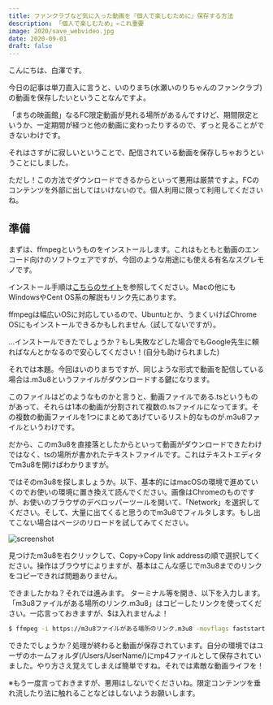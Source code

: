 ```yaml
---
title: ファンクラブなど気に入った動画を『個人で楽しむために』保存する方法
description: 「個人で楽しむため」←これ重要
image: 2020/save_webvideo.jpg
date: 2020-09-01
draft: false
---
```


こんにちは、白澤です。

今日の記事は単刀直入に言うと、いのりまち(水瀬いのりちゃんのファンクラブ)の動画を保存したいということなんですよ。

「まちの映画館」なるFC限定動画が見れる場所があるんですけど、期間限定というか、一定期間が経つと他の動画に変わったりするので、ずっと見ることができないわけです。

それはさすがに寂しいということで、配信されている動画を保存しちゃおうということにしました。 

ただし！この方法でダウンロードできるからといって悪用は厳禁ですよ。FCのコンテンツを外部に出してはいけないので。個人利用に限って利用してくださいね。

## 準備

まずは、ffmpegというものをインストールします。これはもともと動画のエンコード向けのソフトウェアですが、今回のような用途にも使える有名なスグレモノです。

インストール手順は[こちらのサイト](https://fukatsu.tech/install-ffmpeg)を参照してください。Macの他にもWindowsやCent OS系の解説もリンク先にあります。

ffmpegは幅広いOSに対応しているので、Ubuntuとか、うまくいけばChrome OSにもインストールできるかもしれません（試してないですが）。

…インストールできたでしょうか？もし失敗などした場合でもGoogle先生に頼ればなんとかなるので安心してください！(自分も助けられました)

それでは本題。今回はいのりまちですが、同じような形式で動画を配信している場合は.m3u8というファイルがダウンロードする鍵になります。

このファイルはどのようなものかと言うと、動画ファイルである.tsというものがあって、それらは1本の動画が分割されて複数の.tsファイルになってます。その複数の動画ファイルを1つにまとめてあげているリスト的なものが.m3u8ファイルというわけです。

だから、このm3u8を直接落としたからといって動画がダウンロードできたわけではなく、tsの場所が書かれたテキストファイルです。これはテキストエディタでm3u8を開けばわかりますが。

ではそのm3u8を探しましょうか。以下、基本的にはmacOSの環境で進めていくのでお使いの環境に置き換えて読んでください。画像はChromeのものですが、お使いのブラウザのデベロッパーツールを開いて、「Network」を選択してください。そして、大量に出てくると思うのでm3u8でフィルタします。もし出てこない場合はページのリロードを試してみてください。

![screenshot](/blog/2020/save_webvideo.jpg)

見つけたm3u8を右クリックして、Copy→Copy link addressの順で選択してください。操作はブラウザによりますが、基本はこんな感じでm3u8までのリンクをコピーできれば問題ありません。

できましたかね？それでは進みます。 ターミナル等を開き、以下を入力します。「m3u8ファイルがある場所のリンク.m3u8」はコピーしたリンクを使ってください。一応言っておきますが、$は入れませんよ！

```bash
$ ffmpeg -i https://m3u8ファイルがある場所のリンク.m3u8 -movflags faststart -c copy -bsf:a aac_adtstoasc 保存ファイル名.mp4
```

できたでしょうか？処理が終わると動画が保存されています。自分の環境ではユーザのホームフォルダ(/Users/UserName/)にmp4ファイルとして保存されていました。やり方さえ覚えてしまえば簡単ですね。それでは素敵な動画ライフを！

※もう一度言っておきますが、悪用はしないでくださいね。限定コンテンツを垂れ流したり法に触れることなどはしないようお願いします。